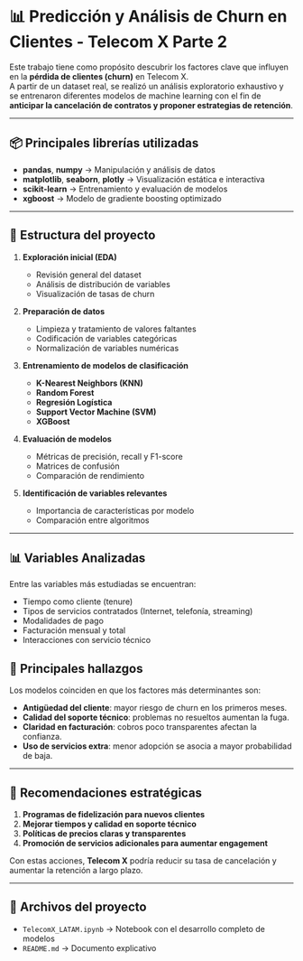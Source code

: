 # 📊 Predicción y Análisis de Churn en Clientes - Telecom X Parte 2

Este trabajo tiene como propósito descubrir los factores clave que influyen en la **pérdida de clientes (churn)** en Telecom X.  
A partir de un dataset real, se realizó un análisis exploratorio exhaustivo y se entrenaron diferentes modelos de machine learning con el fin de **anticipar la cancelación de contratos y proponer estrategias de retención**.

---

## 📦 Principales librerías utilizadas

- **pandas**, **numpy** → Manipulación y análisis de datos
- **matplotlib**, **seaborn**, **plotly** → Visualización estática e interactiva
- **scikit-learn** → Entrenamiento y evaluación de modelos
- **xgboost** → Modelo de gradiente boosting optimizado

---

## 📂 Estructura del proyecto

1. **Exploración inicial (EDA)**  
   - Revisión general del dataset  
   - Análisis de distribución de variables  
   - Visualización de tasas de churn  

2. **Preparación de datos**  
   - Limpieza y tratamiento de valores faltantes  
   - Codificación de variables categóricas  
   - Normalización de variables numéricas  

3. **Entrenamiento de modelos de clasificación**  
   - **K-Nearest Neighbors (KNN)**  
   - **Random Forest**  
   - **Regresión Logística**  
   - **Support Vector Machine (SVM)**  
   - **XGBoost**  

4. **Evaluación de modelos**  
   - Métricas de precisión, recall y F1-score  
   - Matrices de confusión  
   - Comparación de rendimiento  

5. **Identificación de variables relevantes**  
   - Importancia de características por modelo  
   - Comparación entre algoritmos  

---

## 📊 Variables Analizadas

Entre las variables más estudiadas se encuentran:
- Tiempo como cliente (tenure)
- Tipos de servicios contratados (Internet, telefonía, streaming)
- Modalidades de pago
- Facturación mensual y total
- Interacciones con servicio técnico

## 🔑 Principales hallazgos

Los modelos coinciden en que los factores más determinantes son:
- **Antigüedad del cliente**: mayor riesgo de churn en los primeros meses.
- **Calidad del soporte técnico**: problemas no resueltos aumentan la fuga.
- **Claridad en facturación**: cobros poco transparentes afectan la confianza.
- **Uso de servicios extra**: menor adopción se asocia a mayor probabilidad de baja.

---

## 📌 Recomendaciones estratégicas

1. **Programas de fidelización para nuevos clientes**  
2. **Mejorar tiempos y calidad en soporte técnico**  
3. **Políticas de precios claras y transparentes**  
4. **Promoción de servicios adicionales para aumentar engagement**

Con estas acciones, **Telecom X** podría reducir su tasa de cancelación y aumentar la retención a largo plazo.

---

## 📁 Archivos del proyecto

- `TelecomX_LATAM.ipynb` → Notebook con el desarrollo completo de modelos  
- `README.md` → Documento explicativo
